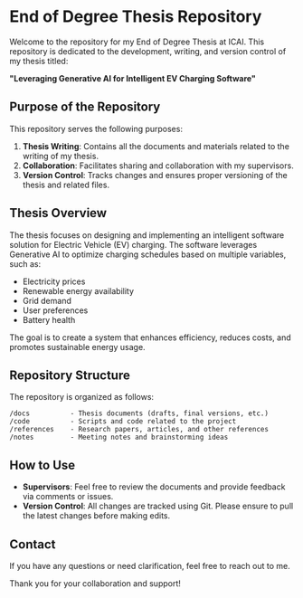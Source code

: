 # End of Degree Thesis Repository

Welcome to the repository for my End of Degree Thesis at ICAI. This repository is dedicated to the development, writing, and version control of my thesis titled:

**"Leveraging Generative AI for Intelligent EV Charging Software"**

## Purpose of the Repository

This repository serves the following purposes:

1. **Thesis Writing**: Contains all the documents and materials related to the writing of my thesis.
2. **Collaboration**: Facilitates sharing and collaboration with my supervisors.
3. **Version Control**: Tracks changes and ensures proper versioning of the thesis and related files.

## Thesis Overview

The thesis focuses on designing and implementing an intelligent software solution for Electric Vehicle (EV) charging. The software leverages Generative AI to optimize charging schedules based on multiple variables, such as:

- Electricity prices
- Renewable energy availability
- Grid demand
- User preferences
- Battery health

The goal is to create a system that enhances efficiency, reduces costs, and promotes sustainable energy usage.

## Repository Structure

The repository is organized as follows:

```
/docs          - Thesis documents (drafts, final versions, etc.)
/code          - Scripts and code related to the project
/references    - Research papers, articles, and other references
/notes         - Meeting notes and brainstorming ideas
```

## How to Use

- **Supervisors**: Feel free to review the documents and provide feedback via comments or issues.
- **Version Control**: All changes are tracked using Git. Please ensure to pull the latest changes before making edits.

## Contact

If you have any questions or need clarification, feel free to reach out to me.

Thank you for your collaboration and support!  